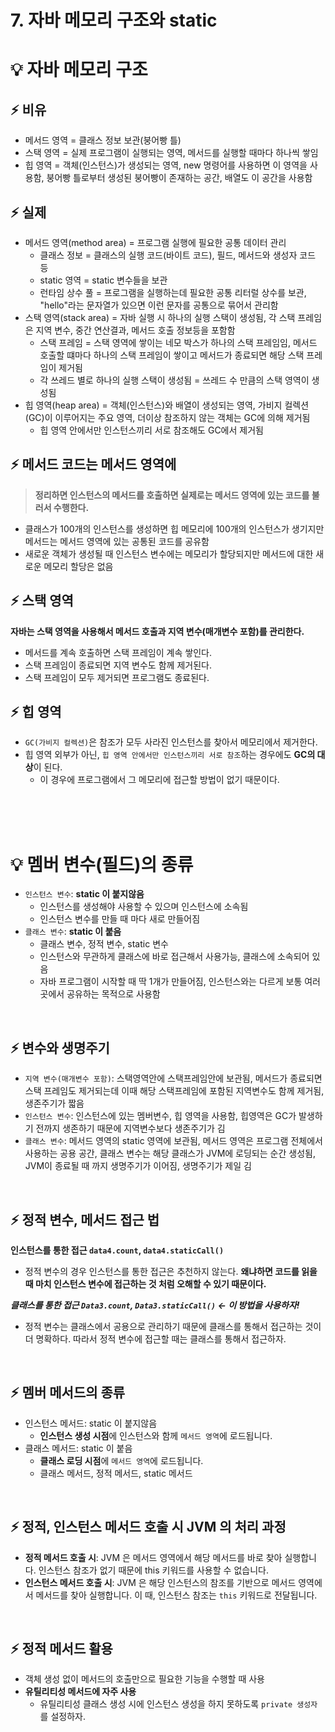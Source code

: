 # 7. 자바 메모리 구조와 static# 💡 자바 메모리 구조## ⚡️ 비유- 메서드 영역 = 클래스 정보 보관(붕어빵 틀)- 스택 영역 = 실제 프로그램이 실행되는 영역, 메서드를 실행할 때마다 하나씩 쌓임- 힙 영역 = 객체(인스턴스)가 생성되는 영역, new 명령어를 사용하면 이 영역을 사용함, 붕어빵 틀로부터 생성된 붕어빵이 존재하는 공간, 배열도 이 공간을 사용함## ⚡️ 실제- 메서드 영역(method area) = 프로그램 실행에 필요한 공통 데이터 관리    - 클래스 정보 = 클래스의 실행 코드(바이트 코드), 필드, 메서드와 생성자 코드 등    - static 영역 = static 변수들을 보관    - 런타임 상수 풀 = 프로그램을 실행하는데 필요한 공통 리터럴 상수를 보관, "hello"라는 문자열가 있으면 이런 문자를 공통으로 묶어서 관리함- 스택 영역(stack area) = 자바 실행 시 하나의 실행 스택이 생성됨, 각 스택 프레임은 지역 변수, 중간 연산결과, 메서드 호출 정보등을 포함함    - 스택 프레임 = 스택 영역에 쌓이는 네모 박스가 하나의 스택 프레임임, 메서드 호출할 떄마다 하나의 스택 프레임이 쌓이고 메서드가 종료되면 해당 스택 프레임이 제거됨    - 각 쓰레드 별로 하나의 실행 스택이 생성됨 = 쓰레드 수 만큼의 스택 영역이 생성됨- 힙 영역(heap area) = 객체(인스턴스)와 배열이 생성되는 영역, 가비지 컬렉션(GC)이 이루어지는 주요 영역, 더이상 참조하지 않는 객체는 GC에 의해 제거됨    - 힙 영역 안에서만 인스턴스끼리 서로 참조해도 GC에서 제거됨## ⚡️ 메서드 코드는 메서드 영역에> **정리하면 인스턴스의 메서드를 호출하면 실제로는 메서드 영역에 있는 코드를 불러서 수행한다.**- 클래스가 100개의 인스턴스를 생성하면 힙 메모리에 100개의 인스턴스가 생기지만 메서드는 메서드 영역에 있는 공통된 코드를 공유함- 새로운 객체가 생성될 때 인스턴스 변수에는 메모리가 할당되지만 메서드에 대한 새로운 메모리 할당은 없음## ⚡️ 스택 영역**자바는 스택 영역을 사용해서 메서드 호출과 지역 변수(매개변수 포함)를 관리한다.** - 메서드를 계속 호출하면 스택 프레임이 계속 쌓인다.- 스택 프레임이 종료되면 지역 변수도 함께 제거된다.- 스택 프레임이 모두 제거되면 프로그램도 종료된다.## ⚡️ 힙 영역- `GC(가비지 컬렉션)`은 참조가 모두 사라진 인스턴스를 찾아서 메모리에서 제거한다.- 힙 영역 외부가 아닌, `힙 영역 안에서만 인스턴스끼리 서로 참조`하는 경우에도 **GC의 대상**이 된다.  - 이 경우에 프로그램에서 그 메모리에 접근할 방법이 없기 때문이다.<br/><br/><br/># 💡 멤버 변수(필드)의 종류- `인스턴스 변수`: **static 이 붙지않음**  - 인스턴스를 생성해야 사용할 수 있으며 인스턴스에 소속됨  - 인스턴스 변수를 만들 때 마다 새로 만들어짐- `클래스 변수`: **static 이 붙음**  - 클래스 변수, 정적 변수, static 변수  - 인스턴스와 무관하게 클래스에 바로 접근해서 사용가능, 클래스에 소속되어 있음  - 자바 프로그램이 시작할 때 딱 1개가 만들어짐, 인스턴스와는 다르게 보통 여러곳에서 공유하는 목적으로 사용함<br/>## ⚡️ 변수와 생명주기- `지역 변수(매개변수 포함)`: 스택영역안에 스택프레임안에 보관됨, 메서드가 종료되면 스택 프레임도 제거되는데 이때 해당 스택프레임에 포함된 지역변수도 함께 제거됨, 생존주기가 짧음- `인스턴스 변수`: 인스턴스에 있는 멤버변수, 힙 영역을 사용함, 힙영역은 GC가 발생하기 전까지 생존하기 때문에 지역변수보다 생존주기가 김- `클래스 변수`: 메서드 영역의 static 영역에 보관됨, 메서드 영역은 프로그램 전체에서 사용하는 공용 공간, 클래스 변수는 해당 클래스가 JVM에 로딩되는 순간 생성됨, JVM이 종료될 때 까지 생명주기가 이어짐, 생명주기가 제일 김<br/>## ⚡️ 정적 변수, 메서드 접근 법**인스턴스를 통한 접근 `data4.count`, `data4.staticCall()`**  - 정적 변수의 경우 인스턴스를 통한 접근은 추천하지 않는다. **왜냐하면 코드를 읽을 때 마치 인스턴스 변수에 접근하는 것 처럼 오해할 수 있기 때문이다.*****클래스를 통한 접근 `Data3.count`, `Data3.staticCall()` <- 이 방법을 사용하자!***  - 정적 변수는 클래스에서 공용으로 관리하기 때문에 클래스를 통해서 접근하는 것이 더 명확하다. 따라서 정적 변수에 접근할 때는 클래스를 통해서 접근하자.<br/>## ⚡️ 멤버 메서드의 종류- 인스턴스 메서드: static 이 붙지않음  - **인스턴스 생성 시점**에 인스턴스와 함께 `메서드 영역`에 로드됩니다.- 클래스 메서드: static 이 붙음  - **클래스 로딩 시점**에 `메서드 영역`에 로드됩니다.  - 클래스 메서드, 정적 메서드, static 메서드<br/>## ⚡️ 정적, 인스턴스 메서드 호출 시 JVM 의 처리 과정- **정적 메서드 호출 시**: JVM 은 메서드 영역에서 해당 메서드를 바로 찾아 실행합니다. 인스턴스 참조가 없기 때문에 this 키워드를 사용할 수 없습니다.- **인스턴스 메서드 호출 시**: JVM 은 해당 인스턴스의 참조를 기반으로 메서드 영역에서 메서드를 찾아 실행합니다. 이 때, 인스턴스 참조는 `this` 키워드로 전달됩니다.<br/>## ⚡️ 정적 메서드 활용- 객체 생성 없이 메서드의 호출만으로 필요한 기능을 수행할 때 사용- **유틸리티성 메서드에 자주 사용**  - 유틸리티성 클래스 생성 시에 인스턴스 생성을 하지 못하도록 `private 생성자`를 설정하자.<br/>